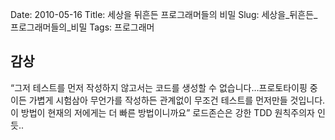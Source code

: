 Date: 2010-05-16
Title: 세상을 뒤흔든 프로그래머들의 비밀
Slug: 세상을_뒤흔든_프로그래머들의_비밀
Tags: 프로그래머

## 감상
“그저 테스트를 먼저 작성하지 않고서는 코드를 생성할 수 없습니다…프로토타이핑 중이든 가볍게 시험삼아 무언가를 작성하든 관계없이 무조건 테스트를 먼저만들 것입니다. 이 방법이 현재의 저에게는 더 빠른 방법이니까요” 로드존슨은 강한 TDD 원칙주의자 인듯..
